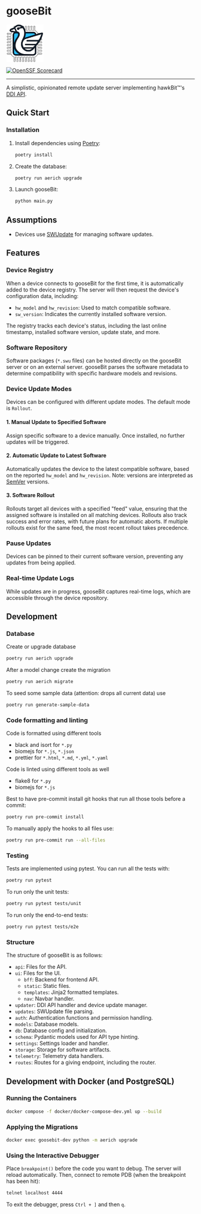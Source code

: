 # gooseBit

<img src="docs/img/goosebit-logo.png" style="width: 100px; height: 100px; display: block;">

[![OpenSSF Scorecard](https://api.scorecard.dev/projects/github.com/UpstreamDataInc/goosebit/badge)](https://scorecard.dev/viewer/?uri=github.com/UpstreamDataInc/goosebit)

---

A simplistic, opinionated remote update server implementing hawkBit™'s [DDI API](https://eclipse.dev/hawkbit/apis/ddi_api/).

## Quick Start

### Installation

1. Install dependencies using [Poetry](https://python-poetry.org/):

    ```bash
    poetry install
    ```

2. Create the database:

    ```bash
    poetry run aerich upgrade
    ```

3. Launch gooseBit:

    ```bash
    python main.py
    ```

## Assumptions

- Devices use [SWUpdate](https://swupdate.org) for managing software updates.

## Features

### Device Registry

When a device connects to gooseBit for the first time, it is automatically added to the device registry. The server will then request the device's configuration data, including:

- `hw_model` and `hw_revision`: Used to match compatible software.
- `sw_version`: Indicates the currently installed software version.

The registry tracks each device's status, including the last online timestamp, installed software version, update state, and more.

### Software Repository

Software packages (`*.swu` files) can be hosted directly on the gooseBit server or on an external server. gooseBit parses the software metadata to determine compatibility with specific hardware models and revisions.

### Device Update Modes

Devices can be configured with different update modes. The default mode is `Rollout`.

#### 1. Manual Update to Specified Software

Assign specific software to a device manually. Once installed, no further updates will be triggered.

#### 2. Automatic Update to Latest Software

Automatically updates the device to the latest compatible software, based on the reported `hw_model` and `hw_revision`. Note: versions are interpreted as [SemVer](https://semver.org) versions.

#### 3. Software Rollout

Rollouts target all devices with a specified "feed" value, ensuring that the assigned software is installed on all matching devices. Rollouts also track success and error rates, with future plans for automatic aborts. If multiple rollouts exist for the same feed, the most recent rollout takes precedence.

### Pause Updates

Devices can be pinned to their current software version, preventing any updates from being applied.

### Real-time Update Logs

While updates are in progress, gooseBit captures real-time logs, which are accessible through the device repository.

## Development

### Database

Create or upgrade database

```bash
poetry run aerich upgrade
```

After a model change create the migration

```bash
poetry run aerich migrate
```

To seed some sample data (attention: drops all current data) use

```bash
poetry run generate-sample-data
```

### Code formatting and linting

Code is formatted using different tools

- black and isort for `*.py`
- biomejs for `*.js`, `*.json`
- prettier for `*.html`, `*.md`, `*.yml`, `*.yaml`

Code is linted using different tools as well

- flake8 for `*.py`
- biomejs for `*.js`

Best to have pre-commit install git hooks that run all those tools before a commit:

```bash
poetry run pre-commit install
```

To manually apply the hooks to all files use:

```bash
poetry run pre-commit run --all-files
```

### Testing

Tests are implemented using pytest. You can run all the tests with:

```bash
poetry run pytest
```

To run only the unit tests:

```bash
poetry run pytest tests/unit
```

To run only the end-to-end tests:

```bash
poetry run pytest tests/e2e
```

### Structure

The structure of gooseBit is as follows:

- `api`: Files for the API.
- `ui`: Files for the UI.
    - `bff`: Backend for frontend API.
    - `static`: Static files.
    - `templates`: Jinja2 formatted templates.
    - `nav`: Navbar handler.
- `updater`: DDI API handler and device update manager.
- `updates`: SWUpdate file parsing.
- `auth`: Authentication functions and permission handling.
- `models`: Database models.
- `db`: Database config and initialization.
- `schema`: Pydantic models used for API type hinting.
- `settings`: Settings loader and handler.
- `storage`: Storage for software artifacts.
- `telemetry`: Telemetry data handlers.
- `routes`: Routes for a giving endpoint, including the router.

## Development with Docker (and PostgreSQL)

### Running the Containers

```bash
docker compose -f docker/docker-compose-dev.yml up --build
```

### Applying the Migrations

```bash
docker exec goosebit-dev python -m aerich upgrade
```

### Using the Interactive Debugger

Place `breakpoint()` before the code you want to debug. The server will reload automatically.
Then, connect to remote PDB (when the breakpoint has been hit):

```bash
telnet localhost 4444
```

To exit the debugger, press `Ctrl + ]` and then `q`.
